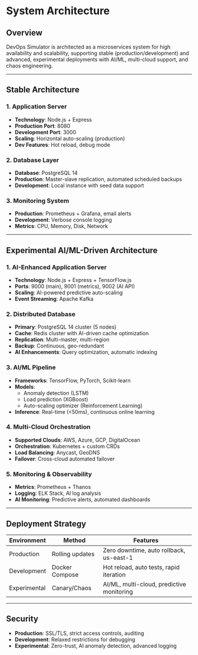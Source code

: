 # System Architecture

## Overview
DevOps Simulator is architected as a microservices system for high availability and scalability, supporting stable (production/development) and advanced, experimental deployments with AI/ML, multi-cloud support, and chaos engineering.

---

## Stable Architecture

### 1. Application Server
- **Technology**: Node.js + Express
- **Production Port**: 8080
- **Development Port**: 3000
- **Scaling**: Horizontal auto-scaling (production)
- **Dev Features**: Hot reload, debug mode

### 2. Database Layer
- **Database**: PostgreSQL 14
- **Production**: Master-slave replication, automated scheduled backups
- **Development**: Local instance with seed data support

### 3. Monitoring System
- **Production**: Prometheus + Grafana, email alerts
- **Development**: Verbose console logging
- **Metrics**: CPU, Memory, Disk, Network

---

## Experimental AI/ML-Driven Architecture

### 1. AI-Enhanced Application Server
- **Technology**: Node.js + Express + TensorFlow.js
- **Ports**: 9000 (main), 9001 (metrics), 9002 (AI API)
- **Scaling**: AI-powered predictive auto-scaling
- **Event Streaming**: Apache Kafka

### 2. Distributed Database
- **Primary**: PostgreSQL 14 cluster (5 nodes)
- **Cache**: Redis cluster with AI-driven cache optimization
- **Replication**: Multi-master, multi-region
- **Backup**: Continuous, geo-redundant
- **AI Enhancements**: Query optimization, automatic indexing

### 3. AI/ML Pipeline
- **Frameworks**: TensorFlow, PyTorch, Scikit-learn
- **Models**: 
  - Anomaly detection (LSTM)
  - Load prediction (XGBoost)
  - Auto-scaling optimizer (Reinforcement Learning)
- **Inference**: Real-time (<50ms), continuous online learning

### 4. Multi-Cloud Orchestration
- **Supported Clouds**: AWS, Azure, GCP, DigitalOcean
- **Orchestration**: Kubernetes + custom CRDs
- **Load Balancing**: Anycast, GeoDNS
- **Failover**: Cross-cloud automated failover

### 5. Monitoring & Observability
- **Metrics**: Prometheus + Thanos
- **Logging**: ELK Stack, AI log analysis
- **AI Monitoring**: Predictive alerts, automated dashboards

---

## Deployment Strategy

| Environment   | Method               | Features                                            |
|---------------|----------------------|-----------------------------------------------------|
| Production    | Rolling updates      | Zero downtime, auto rollback, us-east-1             |
| Development   | Docker Compose       | Hot reload, auto tests, rapid iteration             |
| Experimental  | Canary/Chaos         | AI/ML, multi-cloud, predictive monitoring           |

---

## Security

- **Production**: SSL/TLS, strict access controls, auditing
- **Development**: Relaxed restrictions for debugging
- **Experimental**: Zero-trust, AI anomaly detection, advanced logging
